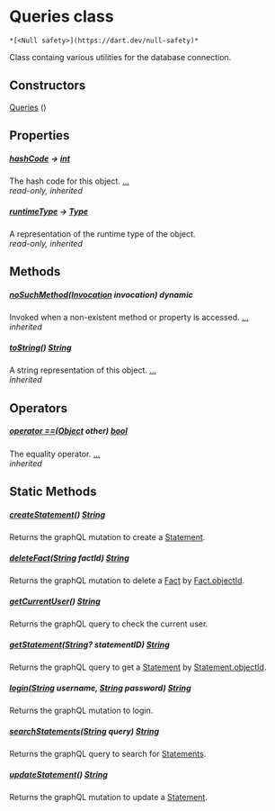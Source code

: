 


# Queries class






    *[<Null safety>](https://dart.dev/null-safety)*



<p>Class containg various utilities for the database connection.</p>



## Constructors

[Queries](../provider_queries/Queries/Queries.md) ()

    


## Properties

##### [hashCode](https://api.flutter.dev/flutter/dart-core/Object/hashCode.html) &#8594; [int](https://api.flutter.dev/flutter/dart-core/int-class.html)



The hash code for this object. [...](https://api.flutter.dev/flutter/dart-core/Object/hashCode.html)  
_read-only, inherited_



##### [runtimeType](https://api.flutter.dev/flutter/dart-core/Object/runtimeType.html) &#8594; [Type](https://api.flutter.dev/flutter/dart-core/Type-class.html)



A representation of the runtime type of the object.   
_read-only, inherited_




## Methods

##### [noSuchMethod](https://api.flutter.dev/flutter/dart-core/Object/noSuchMethod.html)([Invocation](https://api.flutter.dev/flutter/dart-core/Invocation-class.html) invocation) dynamic



Invoked when a non-existent method or property is accessed. [...](https://api.flutter.dev/flutter/dart-core/Object/noSuchMethod.html)  
_inherited_



##### [toString](https://api.flutter.dev/flutter/dart-core/Object/toString.html)() [String](https://api.flutter.dev/flutter/dart-core/String-class.html)



A string representation of this object. [...](https://api.flutter.dev/flutter/dart-core/Object/toString.html)  
_inherited_




## Operators

##### [operator ==](https://api.flutter.dev/flutter/dart-core/Object/operator_equals.html)([Object](https://api.flutter.dev/flutter/dart-core/Object-class.html) other) [bool](https://api.flutter.dev/flutter/dart-core/bool-class.html)



The equality operator. [...](https://api.flutter.dev/flutter/dart-core/Object/operator_equals.html)  
_inherited_





## Static Methods

##### [createStatement](../provider_queries/Queries/createStatement.md)() [String](https://api.flutter.dev/flutter/dart-core/String-class.html)



Returns the graphQL mutation to create a <a href="../models_statement/Statement-class.md">Statement</a>.   




##### [deleteFact](../provider_queries/Queries/deleteFact.md)([String](https://api.flutter.dev/flutter/dart-core/String-class.html) factId) [String](https://api.flutter.dev/flutter/dart-core/String-class.html)



Returns the graphQL mutation to delete a <a href="../models_fact/Fact-class.md">Fact</a> by <a href="../models_fact/Fact/objectId.md">Fact.objectId</a>.   




##### [getCurrentUser](../provider_queries/Queries/getCurrentUser.md)() [String](https://api.flutter.dev/flutter/dart-core/String-class.html)



Returns the graphQL query to check the current user.   




##### [getStatement](../provider_queries/Queries/getStatement.md)([String](https://api.flutter.dev/flutter/dart-core/String-class.html)? statementID) [String](https://api.flutter.dev/flutter/dart-core/String-class.html)



Returns the graphQL query to get a <a href="../models_statement/Statement-class.md">Statement</a> by <a href="../models_statement/Statement/objectId.md">Statement.objectId</a>.   




##### [login](../provider_queries/Queries/login.md)([String](https://api.flutter.dev/flutter/dart-core/String-class.html) username, [String](https://api.flutter.dev/flutter/dart-core/String-class.html) password) [String](https://api.flutter.dev/flutter/dart-core/String-class.html)



Returns the graphQL mutation to login.   




##### [searchStatements](../provider_queries/Queries/searchStatements.md)([String](https://api.flutter.dev/flutter/dart-core/String-class.html) query) [String](https://api.flutter.dev/flutter/dart-core/String-class.html)



Returns the graphQL query to search for <a href="../models_statement/Statements-class.md">Statements</a>.   




##### [updateStatement](../provider_queries/Queries/updateStatement.md)() [String](https://api.flutter.dev/flutter/dart-core/String-class.html)



Returns the graphQL mutation to update a <a href="../models_statement/Statement-class.md">Statement</a>.   










